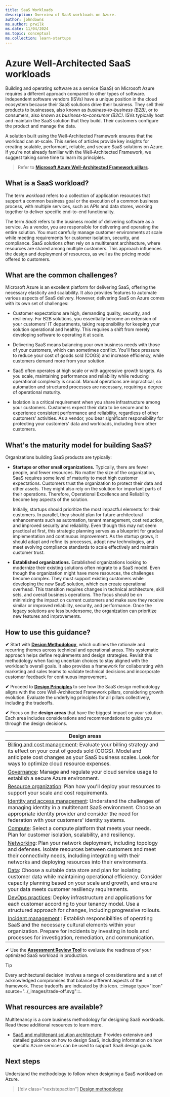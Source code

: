 ```yaml
---
title: SaaS Workloads
description: Overview of SaaS workloads on Azure.
author: johndowns
ms.author: prwilk
ms.date: 11/04/2024
ms.topic: conceptual
ms.collection: learn-startups
---
```


# Azure Well-Architected SaaS workloads

Building and operating software as a service (SaaS) on Microsoft Azure requires a different approach compared to other types of software. Independent software vendors (ISVs) have a unique position in the cloud ecosystem because their SaaS solutions drive their business. They sell their products to businesses, also known as *business-to-business (B2B)*, or to consumers, also known as *business-to-consumer (B2C)*. ISVs typically host and maintain the SaaS solution that they build. Their customers configure the product and manage the data.

A solution built using the Well-Architected Framework ensures that the workload can at-scale. This series of articles provide key insights for creating scalable, performant, reliable, and secure SaaS solutions on Azure. If you're not already familiar with the Well-Architected Framework, we suggest taking some time to learn its principles.

> Refer to [**Microsoft Azure Well-Architected Framework pillars**](../pillars.md).

## What is a SaaS workload?

The term *workload* refers to a collection of application resources that support a common business goal or the execution of a common business process, with multiple services, such as APIs and data stores, working together to deliver specific end-to-end functionality.

The term *SaaS* refers to the business model of delivering software as a service. As a vendor, you are responsible for delivering and operating the entire solution. You must carefully manage customer environments at scale while meeting requirements for customer isolation, security, and compliance. SaaS solutions often rely on a multitenant architecture, where resources are shared among multiple customers. This approach influences the design and deployment of resources, as well as the pricing model offered to customers.

## What are the common challenges?

Microsoft Azure is an excellent platform for delivering SaaS, offering the necessary elasticity and scalability. It also provides features to automate various aspects of SaaS delivery. However, delivering SaaS on Azure comes with its own set of challenges:

- Customer expectations are high, demanding quality, security, and resiliency. For B2B solutions, you essentially become an extension of your customers' IT departments, taking responsibility for keeping your solution operational and healthy. This requires a shift from merely developing software to operating it at scale.

- Delivering SaaS means balancing your own business needs with those of your customers, which can sometimes conflict. You'll face pressure to reduce your cost of goods sold (COGS) and increase efficiency, while customers demand more from your solution.

- SaaS often operates at high scale or with aggressive growth targets. As you scale, maintaining performance and reliability while reducing operational complexity is crucial. Manual operations are impractical, so automation and structured processes are necessary, requiring a degree of operational maturity.

- Isolation is a critical requirement when you share infrastructure among your customers. Customers expect their data to be secure and to experience consistent performance and reliability, regardless of other customers' activities. As a vendor, you bear significant responsibility for protecting your customers' data and workloads, including from other customers.

## What's the maturity model for building SaaS?

Organizations building SaaS products are typically:

- **Startups or other small organizations.** Typically, there are fewer people, and fewer resources. No matter the size of the organization, SaaS requires some level of maturity to meet high customer expectations. Customers trust the organization to protect their data and other assets. They might also rely on the solution for important parts of their operations. Therefore, Operational Excellence and Reliability become key aspects of the solution.

  Initially, startups should prioritize the most impactful elements for their customers. In parallel, they should plan for future architectural enhancements such as automation, tenant management, cost reduction, and improved security and reliability. Even though this may not seem practical at first, this strategic planning serves as a blueprint for gradual implementation and continuous improvement. As the startup grows, it should adapt and refine its processes, adopt new technologies, and meet evolving compliance standards to scale effectively and maintain customer trust.

- **Established organizations.** Established organizations looking to modernize their existing solutions often migrate to a SaaS model. Even though the organization might have more resources, the challenges become complex. They must support existing customers while developing the new SaaS solution, which can create operational overhead. This transition requires changes in technical architecture, skill sets, and overall business operations. The focus should be on minimizing the impact on current customers and make sure they receive similar or improved reliability, security, and performance. Once the legacy solutions are less burdensome, the organization can prioritize new features and improvements.

## How to use this guidance?

**&#10004;** Start with [**Design Methodology**](./design-methodology.md), which outlines the rationale and recurring themes across technical and operational areas. This systematic approach helps define requirements and design strategies. Revisit this methodology when facing uncertain choices to stay aligned with the workload's overall goals. It also provides a framework for collaborating with marketing and sales teams to validate technical decisions and incorporate customer feedback for continuous improvement.

**&#10004;** Proceed to [**Design Principles**](./design-methodology.md) to see how the SaaS design methodology aligns with the core Well-Architected Framework pillars, considering growth evolution. Evaluate the underlying principles for all pillars collectively, including the tradeoffs.

**&#10004;** Focus on the **design areas** that have the biggest impact on your solution. Each area includes considerations and recommendations to guide you through the design decisions.

|Design areas|
|---|
|[Billing and cost management](./billing-cost-management.md): Evaluate your billing strategy and its effect on your cost of goods sold (COGS). Model and anticipate cost changes as your SaaS business scales. Look for ways to optimize cloud resource expenses.|
|[Governance](./governance.md): Manage and regulate your cloud service usage to establish a secure Azure environment.|
|[Resource organization](./resource-organization.md): Plan how you'll deploy your resources to support your scale and cost requirements. |
|[Identity and access management](./identity-access.md): Understand the challenges of managing identity in a multitenant SaaS environment. Choose an appropriate identity provider and consider the need for federation with your customers' identity systems.|
|[Compute](./compute.md): Select a compute platform that meets your needs. Plan for customer isolation, scalability, and resiliency.  |
|[Networking](./networking.md): Plan your network deployment, including topology and defenses. Isolate resources between customers and meet their connectivity needs, including integrating with their networks and deploying resources into their environments. |
|[Data](./data.md): Choose a suitable data store and plan for isolating customer data while maintaining operational efficiency. Consider capacity planning based on your scale and growth, and ensure your data meets customer resiliency requirements. |
|[DevOps practices](./devops.md): Deploy infrastructure and applications for each customer according to your tenancy model. Use a structured approach for changes, including progressive rollouts. |
|[Incident management](./incident-management.md) : Establish responsibilities of operating SaaS and the necessary cultural elements within your organization. Prepare for incidents by investing in tools and processes for investigation, remediation, and communication.|

**&#10004;** Use the [**Assessment Review Tool**](./assessment.md) to evaluate the readiness of your optimized SaaS workload in production.

> [!TIP]
> Every architectural decision involves a range of considerations and a set of acknowledged compromises that balance different aspects of the framework. These tradeoffs are indicated by this icon. :::image type="icon" source="../_images/trade-off.svg":::.

## What resources are available?

Multitenancy is a core business methodology for designing SaaS workloads. Read these additional resources to learn more.

- [SaaS and multitenant solution architecture](/azure/architecture/guide/saas-multitenant-solution-architecture/): Provides extensive and detailed guidance on how to design SaaS, including information on how specific Azure services can be used to support SaaS design goals.

## Next steps

Understand the methodology to follow when designing a SaaS workload on Azure.

> [!div class="nextstepaction"]
> [Design methodology](design-methodology.md)
